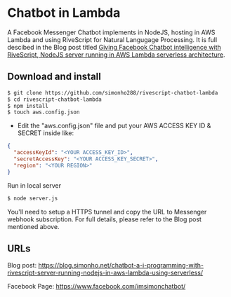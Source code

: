 # Chatbot in Lambda

A Facebook Messenger Chatbot implements in NodeJS, hosting in AWS Lambda and using RiveScript for Natural Langugage Processing. It is full descibed in the Blog post titled [Giving Facebook Chatbot intelligence with RiveScript, NodeJS server running in AWS Lambda serverless architecture](https://blog.simonho.net/chatbot-a-i-programming-with-rivescript-server-running-nodejs-in-aws-lambda-using-serverless/).

## Download and install

```bash
$ git clone https://github.com/simonho288/rivescript-chatbot-lambda
$ cd rivescript-chatbot-lambda
$ npm install
$ touch aws.config.json
```

* Edit the "aws.config.json" file and put your AWS ACCESS KEY ID & SECRET inside like:
```json
{
  "accessKeyId": "<YOUR ACCESS_KEY_ID>",
  "secretAccessKey": "<YOUR ACCESS_KEY_SECRET>",
  "region": "<YOUR REGION>"
}
```

Run in local server
```bash
$ node server.js
```

You'll need to setup a HTTPS tunnel and copy the URL to Messenger webhook subscription. For full details, please refer to the Blog post mentioned above.

## URLs

Blog post:
https://blog.simonho.net/chatbot-a-i-programming-with-rivescript-server-running-nodejs-in-aws-lambda-using-serverless/

Facebook Page:
https://www.facebook.com/imsimonchatbot/
